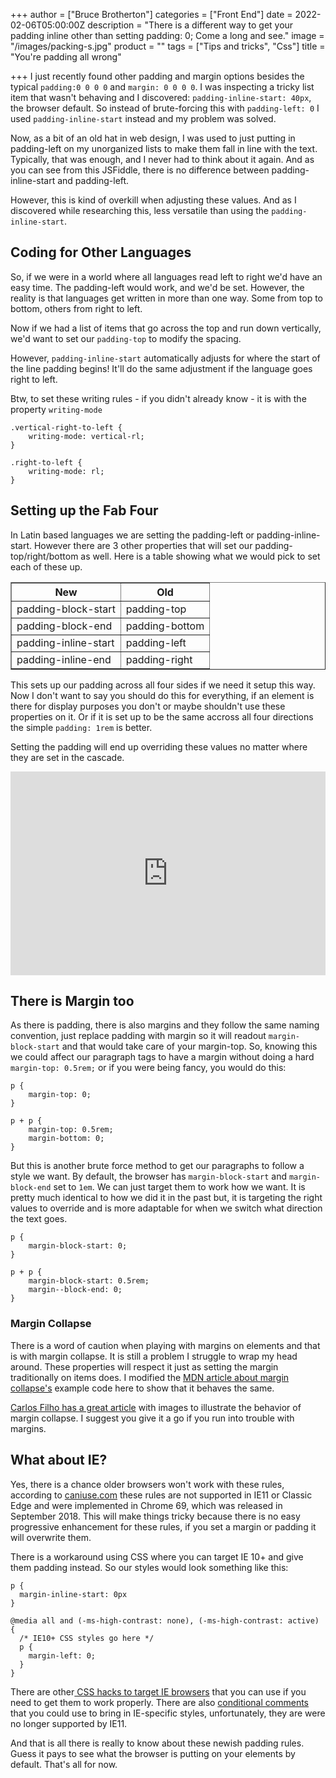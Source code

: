 +++
author = ["Bruce Brotherton"]
categories = ["Front End"]
date = 2022-02-06T05:00:00Z
description = "There is a different way to get your padding inline other than setting padding: 0; Come a long and see."
image = "/images/packing-s.jpg"
product = ""
tags = ["Tips and tricks", "Css"]
title = "You're padding all wrong"

+++
I just recently found other padding and margin options besides the typical `padding:0 0 0 0` and `margin: 0 0 0 0`. I was inspecting a tricky list item that wasn't behaving and I discovered: `padding-inline-start: 40px`, the browser default. So instead of brute-forcing this with `padding-left: 0` I used `padding-inline-start` instead and my problem was solved.

Now, as a bit of an old hat in web design, I was used to just putting in padding-left on my unorganized lists to make them fall in line with the text. Typically, that was enough, and I never had to think about it again. And as you can see from this JSFiddle, there is no difference between padding-inline-start and padding-left.

<script async src="//jsfiddle.net/brucifer906/uk7qL2d6/2/embed/result,html,css/"></script>

However, this is kind of overkill when adjusting these values. And as I discovered while researching this, less versatile than using the `padding-inline-start`.

## Coding for Other Languages

So, if we were in a world where all languages read left to right we'd have an easy time. The padding-left would work, and we'd be set. However, the reality is that languages get written in more than one way. Some from top to bottom, others from right to left.

Now if we had a list of items that go across the top and run down vertically, we'd want to set our `padding-top` to modify the spacing.

<script async src="//jsfiddle.net/brucifer906/8dkv3osh/3/embed/result,html,css"></script>

However, `padding-inline-start` automatically adjusts for where the start of the line padding begins! It'll do the same adjustment if the language goes right to left.

Btw, to set these writing rules - if you didn't already know - it is with the property `writing-mode`

    .vertical-right-to-left {
    	writing-mode: vertical-rl;
    }
    
    .right-to-left {  
    	writing-mode: rl;
    }

## Setting up the Fab Four

In Latin based languages we are setting the padding-left or padding-inline-start. However there are 3 other properties that will set our padding-top/right/bottom as well. Here is a table showing what we would pick to set each of these up.

<table border="1" cellspacing="0"> <tr><th>New</th><th>Old</th></tr> <tr><td>padding-block-start</td><td>padding-top</td></tr> <tr><td>padding-block-end</td><td>padding-bottom</td></tr> <tr><td>padding-inline-start</td><td>padding-left</td></tr> <tr><td>padding-inline-end</td><td>padding-right</td></tr> </table>

This sets up our padding across all four sides if we need it setup this way. Now I don't want to say you should do this for everything, if an element is there for display purposes you don't or maybe shouldn't use these properties on it. Or if it is set up to be the same accross all four directions the simple `padding: 1rem` is better.

Setting the padding will end up overriding these values no matter where they are set in the cascade.

<div style="width:100%;height:0;min-height:200px;padding-bottom:25%;position:relative;">
<iframe src="https://giphy.com/embed/rh0W2vpayXMac"
width="100%" height="100%" style="position:absolute"
frameBorder="0" allowFullScreen></iframe></div>

## There is Margin too

As there is padding, there is also margins and they follow the same naming convention, just replace padding with margin so it will readout `margin-block-start` and that would take care of your margin-top. So, knowing this we could affect our paragraph tags to have a margin without doing a hard `margin-top: 0.5rem;` or if you were being fancy, you would do this:

    p {
        margin-top: 0; 
    }
    
    p + p { 
    	margin-top: 0.5rem; 
    	margin-bottom: 0; 
    }

But this is another brute force method to get our paragraphs to follow a style we want. By default, the browser has `margin-block-start` and `margin-block-end` set to `1em`. We can just target them to work how we want. It is pretty much identical to how we did it in the past but, it is targeting the right values to override and is more adaptable for when we switch what direction the text goes.

    p {
        margin-block-start: 0; 
    }
    
    p + p { 
    	margin-block-start: 0.5rem; 
    	margin--block-end: 0; 
    }

### Margin Collapse

There is a word of caution when playing with margins on elements and that is with margin collapse. It is still a problem I struggle to wrap my head around. These properties will respect it just as setting the margin traditionally on items does. I modified the [MDN article about margin collapse's](https://developer.mozilla.org/en-US/docs/Web/CSS/CSS_Box_Model/Mastering_margin_collapsing) example code here to show that it behaves the same.

<script async src="//jsfiddle.net/brucifer906/zLx4sjpy/embed/html,css,result/"></script>

[Carlos Filho has a great article](https://dev.to/camfilho/margin-collapse-explained-by-images-361e) with images to illustrate the behavior of margin collapse. I suggest you give it a go if you run into trouble with margins.

## What about IE?

Yes, there is a chance older browsers won't work with these rules, according to [caniuse.com](https://caniuse.com/?search=padding-inline-start "Can I use statistics for padding-inline-start") these rules are not supported in IE11 or Classic Edge and were implemented in Chrome 69, which was released in September 2018. This will make things tricky because there is no easy progressive enhancement for these rules, if you set a margin or padding it will overwrite them.

There is a workaround using CSS where you can target IE 10+ and give them padding instead. So our styles would look something like this:

    p {
      margin-inline-start: 0px
    }
    
    @media all and (-ms-high-contrast: none), (-ms-high-contrast: active) {
      /* IE10+ CSS styles go here */
      p {
        margin-left: 0;
      }
    }

There are other[ CSS hacks to target IE browsers](https://gist.github.com/vidaaudrey/c16774076391d09e7ec7dbb7ed7a3189) that you can use if you need to get them to work properly. There are also [conditional comments](https://docs.microsoft.com/en-us/previous-versions/windows/internet-explorer/ie-developer/compatibility/ms537512(v=vs.85)?redirectedfrom=MSDN) that you could use to bring in IE-specific styles, unfortunately, they are were no longer supported by IE11.

And that is all there is really to know about these newish padding rules. Guess it pays to see what the browser is putting on your elements by default. That's all for now.